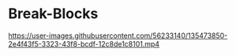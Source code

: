 # Break-Blocks

https://user-images.githubusercontent.com/56233140/135473850-2e4f43f5-3323-43f8-bcdf-12c8de1c8101.mp4
